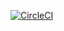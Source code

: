 [![CircleCI](https://circleci.com/gh/pchmielowski/Shopping-list.svg?style=svg)](https://circleci.com/gh/pchmielowski/Shopping-list)